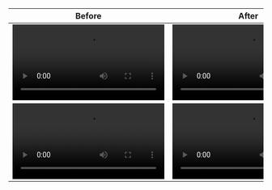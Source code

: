 Before|After
--|--
<video src="" width=300 />|<video src="" width=300 />
<video src="https://github.com/user-attachments/assets/5900c278-b24b-458c-aa4a-d9d8589512d4" width=300 />|<video src="https://github.com/user-attachments/assets/5900c278-b24b-458c-aa4a-d9d8589512d4" width=300 />
